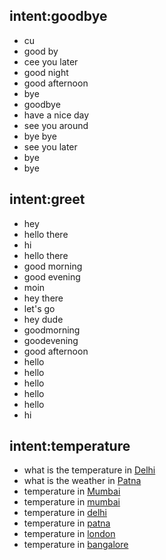 ## intent:goodbye
- cu
- good by
- cee you later
- good night
- good afternoon
- bye
- goodbye
- have a nice day
- see you around
- bye bye
- see you later
- bye
- bye

## intent:greet
- hey
- hello there
- hi
- hello there
- good morning
- good evening
- moin
- hey there
- let's go
- hey dude
- goodmorning
- goodevening
- good afternoon
- hello
- hello
- hello
- hello
- hello
- hi

## intent:temperature
- what is the temperature in [Delhi](state)
- what is the weather in [Patna](state)
- temperature in [Mumbai](state)
- temperature in [mumbai](state)
- temperature in [delhi](state)
- temperature in [patna](state)
- temperature in [london](state)
- temperature in [bangalore](state)